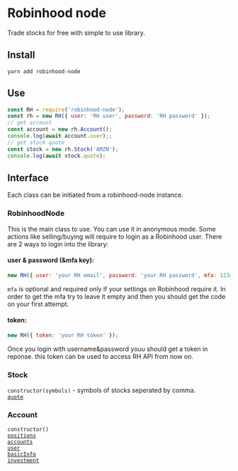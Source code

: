 # Robinhood node
Trade stocks for free with simple to use library.  

## Install
```
yarn add robinhood-node
```

## Use
```js
const RH = require('robinhood-node');
const rh = new RH({ user: 'RH user', password: 'RH password' });
// get account
const account = new rh.Account();
console.log(await account.user);;
// get stock quote
const stock = new rh.Stock('AMZN');
console.log(await stock.quote);
```

## Interface
Each class can be initiated from a robinhood-node instance.  

### RobinhoodNode
This is the main class to use. You can use it in anonymous mode. Some actions like selling/buying will require to login as a Robinhood user. There are 2 ways to login into the library:  
#### user & password (&mfa key):  
```js
new RH({ user: 'your RH email', password: 'your RH password', mfa: 12345 });
```
`mfa` is optional and required only if your settings on Robinhood require it. In order to get the mfa try to leave it empty and then you should get the code on your first attempt.  
#### token:
```js
new RH({ token: 'your RH token' });
```
Once you login with username&password youu should get a token in reponse. this token can be used to access RH API from now on.


### Stock
`constructor(symbols)` - symbols of stocks seperated by comma.  
[`quote`](https://github.com/sanko/Robinhood/blob/master/Quote.md#gather-quote-data-by-ticker-symbol)

### Account
`constructor()`  
[`positions`](https://github.com/sanko/Robinhood/blob/master/Account.md#gather-account-positions)  
[`accounts`](https://github.com/sanko/Robinhood/blob/master/Account.md#gather-list-of-accounts)  
[`user`](https://github.com/sanko/Robinhood/blob/master/Account.md#gather-basic-user-info)  
[`basicInfo`](https://github.com/sanko/Robinhood/blob/master/Account.md#gather-basic-information-about-the-account-holder)  
[`investment`](https://github.com/sanko/Robinhood/blob/master/Account.md#gather-investment-profile-data-about-the-account-holder)  

